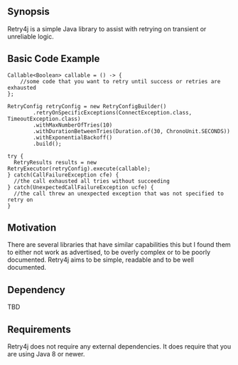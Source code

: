 ## Synopsis

Retry4j is a simple Java library to assist with retrying on transient or unreliable logic.

## Basic Code Example

    Callable<Boolean> callable = () -> {
        //some code that you want to retry until success or retries are exhausted
    };

    RetryConfig retryConfig = new RetryConfigBuilder()
            .retryOnSpecificExceptions(ConnectException.class, TimeoutException.class)
            .withMaxNumberOfTries(10)
            .withDurationBetweenTries(Duration.of(30, ChronoUnit.SECONDS))
            .withExponentialBackoff()
            .build();
            
    try {  
      RetryResults results = new RetryExecutor(retryConfig).execute(callable);
    } catch(CallFailureException cfe) {
      //the call exhausted all tries without succeeding
    } catch(UnexpectedCallFailureException ucfe) {
      //the call threw an unexpected exception that was not specified to retry on
    }

## Motivation

There are several libraries that have similar capabilities this but I found them to either not work as advertised, to be overly complex or to be poorly documented. Retry4j aims to be simple, readable and to be well documented.

## Dependency

TBD

## Requirements

Retry4j does not require any external dependencies. It does require that you are using Java 8 or newer.
